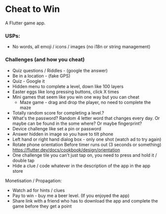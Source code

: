 # Cheat to Win

A Flutter game app.

### USPs:
- No words, all emoji / icons / images (no i18n or string management)

### Challenges (and how you cheat)
- Quiz questions / Riddles - (google the answer)
- Be in a location - (fake GPS)
- Quiz - Google it
- Hidden menu to complete a level, down like 100 layers
- Easter eggs like long pressing buttons, click X times
- Mini games that seem like you win one way but you can cheat
    - Maze game - drag and drop the player, no need to complete the maze
- Totally random score for completing a level.?
- What's the password? Random 4 letter word that changes every day. Or maybe can be found in the some where? Or maybe fingerprint?
- Device challenge like set a pin or password
- Answer hidden in image so you have to tilt phone
- Left hand or right hand dialog box - only one shot (watch ad to try again)
- Rotate phone orientation Before timer runs out (3 seconds or something) https://flutter.dev/docs/cookbook/design/orientation
- One challenge tile you can't just tap on, you need to press and hold it / double tap
- Hide a clue / code whatever in the description of the app in the app store

Monetisation / Propagation:
- Watch ad for hints / clues
- Pay to win - buy me a beer level. (If you enjoyed the app)
- Share link with a friend who has to download the app and complete the game before they get a point
